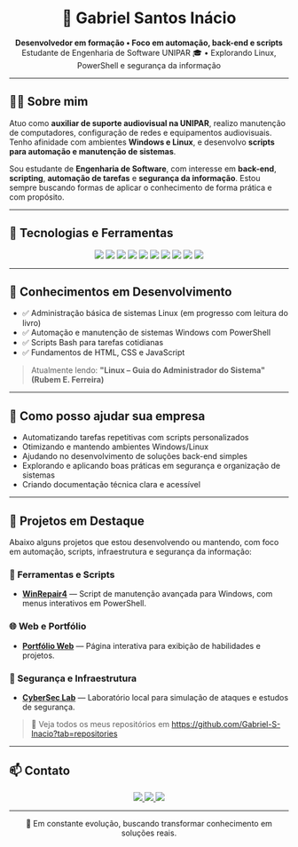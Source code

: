 <h1 align="center">🚀 Gabriel Santos Inácio</h1>

<p align="center">
  <b>Desenvolvedor em formação • Foco em automação, back-end e scripts</b><br>
  Estudante de Engenharia de Software UNIPAR 🎓 • Explorando Linux, PowerShell e segurança da informação
</p>

---

## 👨‍💻 Sobre mim

Atuo como **auxiliar de suporte audiovisual na UNIPAR**, realizo manutenção de computadores, configuração de redes e equipamentos audiovisuais. Tenho afinidade com ambientes **Windows e Linux**, e desenvolvo **scripts para automação e manutenção de sistemas**.

Sou estudante de **Engenharia de Software**, com interesse em **back-end**, **scripting**, **automação de tarefas** e **segurança da informação**. Estou sempre buscando formas de aplicar o conhecimento de forma prática e com propósito.

---

## 🧰 Tecnologias e Ferramentas

<p align="center">
  <img src="https://img.shields.io/badge/-Windows-0078D6?style=for-the-badge&logo=windows&logoColor=white"/>
  <img src="https://img.shields.io/badge/-Linux-FCC624?style=for-the-badge&logo=linux&logoColor=black"/>
  <img src="https://img.shields.io/badge/-PowerShell-5391FE?style=for-the-badge&logo=powershell&logoColor=white"/>
  <img src="https://img.shields.io/badge/-Bash-121011?style=for-the-badge&logo=gnubash&logoColor=white"/>
  <img src="https://img.shields.io/badge/-Python-3776AB?style=for-the-badge&logo=python&logoColor=white"/>
  <img src="https://img.shields.io/badge/-JavaScript-F7DF1E?style=for-the-badge&logo=javascript&logoColor=black"/>
  <img src="https://img.shields.io/badge/-HTML5-E34F26?style=for-the-badge&logo=html5&logoColor=white"/>
  <img src="https://img.shields.io/badge/-CSS3-1572B6?style=for-the-badge&logo=css3&logoColor=white"/>
  <img src="https://img.shields.io/badge/-Git-F05032?style=for-the-badge&logo=git&logoColor=white"/>
  <img src="https://img.shields.io/badge/-VSCode-007ACC?style=for-the-badge&logo=visual-studio-code&logoColor=white"/>
</p>

---

## 📘 Conhecimentos em Desenvolvimento

- ✅ Administração básica de sistemas Linux (em progresso com leitura do livro)
- ✅ Automação e manutenção de sistemas Windows com PowerShell
- ✅ Scripts Bash para tarefas cotidianas
- ✅ Fundamentos de HTML, CSS e JavaScript
<!-- - ⏳ Estudo contínuo de Git e versionamento
- ⏳ Introdução à segurança da informação -->

> Atualmente lendo: **"Linux – Guia do Administrador do Sistema" (Rubem E. Ferreira)**

---

## 💼 Como posso ajudar sua empresa

- Automatizando tarefas repetitivas com scripts personalizados
- Otimizando e mantendo ambientes Windows/Linux
- Ajudando no desenvolvimento de soluções back-end simples
- Explorando e aplicando boas práticas em segurança e organização de sistemas
- Criando documentação técnica clara e acessível

---

## 🧪 Projetos em Destaque

Abaixo alguns projetos que estou desenvolvendo ou mantendo, com foco em automação, scripts, infraestrutura e segurança da informação:

### 🔧 Ferramentas e Scripts

- **[WinRepair4](https://github.com/Gabriel-S-Inacio/Gabriel-S-Inacio/blob/main/WinRepair4.zip)** — Script de manutenção avançada para Windows, com menus interativos em PowerShell.
<!-- - **[LinuxTools](https://github.com/seu-usuario/LinuxTools)** — Scripts de automação e otimização para ambientes Linux.
- **[PowerTasks](https://github.com/seu-usuario/PowerTasks)** — Automatização de tarefas administrativas com PowerShell. -->

### 🌐 Web e Portfólio

<!-- - **[Agenda Digital](https://github.com/seu-usuario/Agenda-Digital)** — Sistema de agendamento de serviços, com foco em usabilidade. -->
- **[Portfólio Web](https://github.com/Gabriel-S-Inacio/Gabriel-S-Inacio/blob/main/Gabriel%20Portif%C3%B3lio.zip)** — Página interativa para exibição de habilidades e projetos.

<!-- ### 🖼️ Páginas Web Criadas

- **[Página Pessoal Simples](https://github.com/Gabriel-S-Inacio/Gabriel-S-Inacio/blob/main/Gabril%20S.%20In%C3%A1cio.zip)** — Página em HTML, CSS e JavaScript com animações e design responsivo.
- **[Landing Page de Serviços](https://seu-usuario.github.io/landing-servicos)** — Projeto estático de apresentação de serviços com foco visual.
- **[Mini Aplicativo Interativo](https://seu-usuario.github.io/mini-app)** — Aplicativo simples em JS com funcionalidades básicas. -->

### 🔐 Segurança e Infraestrutura

- **[CyberSec Lab](https://github.com/seu-usuario/PentestLab)** — Laboratório local para simulação de ataques e estudos de segurança.
<!-- - **[Servidor Local](https://github.com/seu-usuario/Servidor-Projetos)** — Configuração de ambiente Linux com Docker e serviços para hospedagem local. -->

> 🔎 Veja todos os meus repositórios em https://github.com/Gabriel-S-Inacio?tab=repositories

---

## 📫 Contato

<p align="center">
  <a href="https://www.linkedin.com/in/gabriel-santos-inácio-28b2a9345">
    <img src="https://img.shields.io/badge/-LinkedIn-0A66C2?style=for-the-badge&logo=linkedin&logoColor=white"/>
  </a>
  <a href="https://github.com/seu-usuario">
    <img src="https://img.shields.io/badge/-GitHub-181717?style=for-the-badge&logo=github&logoColor=white"/>
  </a>
  <a href="mailto:gsinacio04@gmail.com">
    <img src="https://img.shields.io/badge/-gsinacio04@gmail.com-D14836?style=for-the-badge&logo=gmail&logoColor=white"/>
  </a>
</p>

---

<p align="center">
  🌱 Em constante evolução, buscando transformar conhecimento em soluções reais.
</p>
